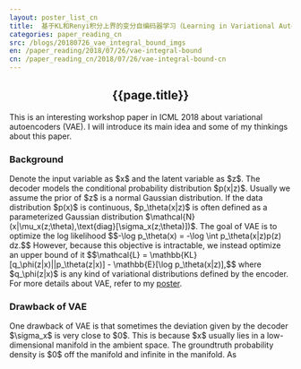```yaml
---
layout: poster_list_cn
title: 	基于KL和Renyi积分上界的变分自编码器学习（Learning in Variational Autoencoders with Kullback-Leibler and Renyi Integral Bounds）
categories: paper_reading_cn
src: /blogs/20180726_vae_integral_bound_imgs
en: /paper_reading/2018/07/26/vae-integral-bound
cn: /paper_reading_cn/2018/07/26/vae-integral-bound-cn
---
```


<h2 align="center">{{page.title}}</h2>
<p>This is an interesting workshop paper in ICML 2018 about variational autoencoders (VAE). I will introduce its main idea and some of my thinkings about this paper.</p> 

<h3>Background</h3>
<p>Denote the input variable as $x$ and the latent variable as $z$. The decoder models the conditional probability distribution $p(x|z)$. Usually we assume the prior of $z$ is a normal Gaussian distribution. If the data distribution $p(x)$ is continuous, $p_\theta(x|z)$ is often defined as a parameterized Gaussian distribution $\mathcal{N}(x|\mu_x(z;\theta),\text{diag}[\sigma_x(z;\theta)])$. The goal of VAE is to optimize the log likelihood
$$-\log p_\theta(x) = -\log \int p_\theta(x|z)p(z) dz.$$
However, because this objective is intractable, we instead optimize an upper bound of it
$$\mathcal{L} = \mathbb{KL}[q_\phi(z|x)||p_\theta(z|x)] - \mathbb{E}[\log p_\theta(x|z)],$$
where $q_\phi(z|x)$ is any kind of variational distributions defined by the encoder. For more details about VAE, refer to my <a href="/paper_reading/2018/07/25/vae">poster</a>.</p>

<h3>Drawback of VAE</h3>
<p>One drawback of VAE is that sometimes the deviation given by the decoder $\sigma_x$ is very close to $0$. This is because $x$ usually lies in a low-dimensional manifold in the ambient space. The groundtruth probability density is $0$ off the manifold and infinite in the manifold. As </p>